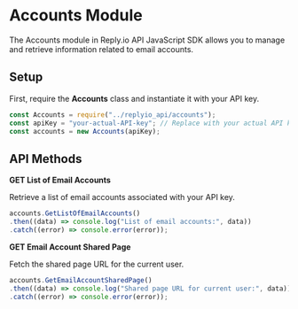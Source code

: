 # Accounts Module

The Accounts module in Reply.io API JavaScript SDK allows you to manage and retrieve information related to email accounts.

## Setup

First, require the **Accounts** class and instantiate it with your API key.

```js
const Accounts = require("../replyio_api/accounts");
const apiKey = "your-actual-API-key"; // Replace with your actual API key
const accounts = new Accounts(apiKey);
```

## API Methods

**GET List of Email Accounts**

Retrieve a list of email accounts associated with your API key.

```js
accounts.GetListOfEmailAccounts()
.then((data) => console.log("List of email accounts:", data))
.catch((error) => console.error(error));
```

**GET Email Account Shared Page**

Fetch the shared page URL for the current user.

```js
accounts.GetEmailAccountSharedPage()
.then((data) => console.log("Shared page URL for current user:", data))
.catch((error) => console.error(error));
```
